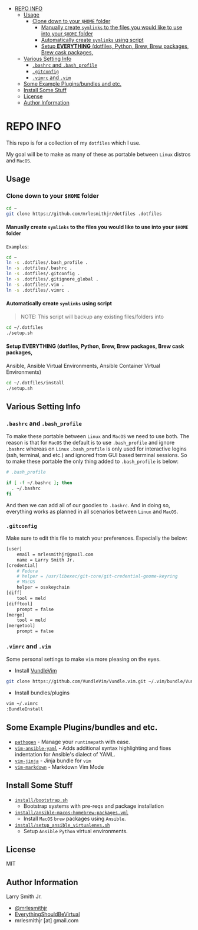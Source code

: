 <!-- START doctoc generated TOC please keep comment here to allow auto update -->
<!-- DON'T EDIT THIS SECTION, INSTEAD RE-RUN doctoc TO UPDATE -->
<!-- DON'T EDIT THIS SECTION, INSTEAD RE-RUN doctoc TO UPDATE -->

- [REPO INFO](#repo-info)
  - [Usage](#usage)
    - [Clone down to your `$HOME` folder](#clone-down-to-your-home-folder)
      - [Manually create `symlinks` to the files you would like to use into your `$HOME` folder](#manually-create-symlinks-to-the-files-you-would-like-to-use-into-your-home-folder)
      - [Automatically create `symlinks` using script](#automatically-create-symlinks-using-script)
      - [Setup **EVERYTHING** (dotfiles, Python, Brew, Brew packages, Brew cask packages,](#setup-everything-dotfiles-python-brew-brew-packages-brew-cask-packages)
  - [Various Setting Info](#various-setting-info)
    - [`.bashrc` and `.bash_profile`](#bashrc-and-bash_profile)
    - [`.gitconfig`](#gitconfig)
    - [`.vimrc` and `.vim`](#vimrc-and-vim)
  - [Some Example Plugins/bundles and etc.](#some-example-pluginsbundles-and-etc)
  - [Install Some Stuff](#install-some-stuff)
  - [License](#license)
  - [Author Information](#author-information)

<!-- END doctoc generated TOC please keep comment here to allow auto update -->

# REPO INFO

This repo is for a collection of my `dotfiles` which I use.

My goal will be to make as many of these as portable between `Linux` distros
and `MacOS`.

## Usage

### Clone down to your `$HOME` folder

```bash
cd ~
git clone https://github.com/mrlesmithjr/dotfiles .dotfiles
```

#### Manually create `symlinks` to the files you would like to use into your `$HOME` folder

`Examples`:

```bash
cd ~
ln -s .dotfiles/.bash_profile .
ln -s .dotfiles/.bashrc .
ln -s .dotfiles/.gitconfig .
ln -s .dotfiles/.gitignore_global .
ln -s .dotfiles/.vim .
ln -s .dotfiles/.vimrc .
```

#### Automatically create `symlinks` using script

> NOTE: This script will backup any existing files/folders into

```bash
cd ~/.dotfiles
./setup.sh
```

#### Setup **EVERYTHING** (dotfiles, Python, Brew, Brew packages, Brew cask packages,

Ansible, Ansible Virtual Environments, Ansible Container Virtual Environments)

```bash
cd ~/.dotfiles/install
./setup.sh
```

## Various Setting Info

### `.bashrc` and `.bash_profile`

To make these portable between `Linux` and `MacOS` we need to use both. The
reason is that for `MacOS` the default is to use `.bash_profile` and ignore
`.bashrc` whereas on `Linux` `.bash_profile` is only used for interactive
logins (ssh, terminal, and etc.) and ignored from GUI based terminal sessions.
So to make these portable the only thing added to `.bash_profile` is below:

```bash
# .bash_profile

if [ -f ~/.bashrc ]; then
  . ~/.bashrc
fi
```

And then we can add all of our goodies to `.bashrc`. And in doing so,
everything works as planned in all scenarios between `Linux` and `MacOS`.

### `.gitconfig`

Make sure to edit this file to match your preferences. Especially the below:

```bash
[user]
	email = mrlesmithjr@gmail.com
	name = Larry Smith Jr.
[credential]
	# Fedora
	# helper = /usr/libexec/git-core/git-credential-gnome-keyring
	# MacOS
	helper = osxkeychain
[diff]
	tool = meld
[difftool]
	prompt = false
[merge]
	tool = meld
[mergetool]
	prompt = false
```

### `.vimrc` and `.vim`

Some personal settings to make `vim` more pleasing on the eyes.

-   Install [VundleVim](https://github.com/VundleVim/Vundle.vim)

```bash
git clone https://github.com/VundleVim/Vundle.vim.git ~/.vim/bundle/Vundle.vim
```

-   Install bundles/plugins

```bash
vim ~/.vimrc
:BundleInstall
```

## Some Example Plugins/bundles and etc.

-   [`pathogen`](https://github.com/tpope/vim-pathogen) - Manage your
    `runtimepath` with ease.
-   [`vim-ansible-yaml`](https://github.com/chase/vim-ansible-yaml) - Adds
    additional syntax highlighting and fixes indentation for Ansible's dialect
    of YAML.
-   [`vim-jinja`](https://github.com/lepture/vim-jinja) - Jinja bundle for `vim`
-   [`vim-markdown`](https://github.com/plasticboy/vim-markdown) - Markdown Vim
    Mode

## Install Some Stuff

-   [`install/bootstrap.sh`](install/bootstrap.sh)
    -   Bootstrap systems with pre-reqs and package installation
-   [`install/ansible-macos-homebrew-packages.yml`](install/ansible-macos-homebrew-packages.yml)
    -   Install `MacOS` `brew` packages using `Ansible`.
-   [`install/setup_ansible_virtualenvs.sh`](install/setup_ansible_virtualenvs.sh)
    -   Setup `Ansible` `Python` virtual environments.

## License

MIT

## Author Information

Larry Smith Jr.

-   [@mrlesmithjr](https://www.twitter.com/mrlesmithjr)
-   [EverythingShouldBeVirtual](http://everythingshouldbevirtual.com)
-   mrlesmithjr [at] gmail.com
